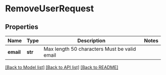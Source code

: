 # RemoveUserRequest

## Properties
Name | Type | Description | Notes
------------ | ------------- | ------------- | -------------
**email** | **str** | Max length 50 characters Must be valid email | 

[[Back to Model list]](../README.md#documentation-for-models) [[Back to API list]](../README.md#documentation-for-api-endpoints) [[Back to README]](../README.md)

